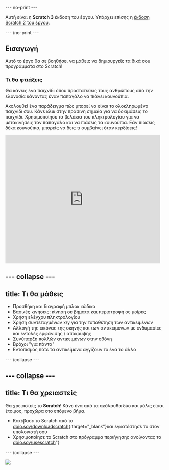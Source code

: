 --- no-print ---

Αυτή είναι η **Scratch 3** έκδοση του έργου. Υπάρχει επίσης η [έκδοση Scratch 2 του έργου](https://projects.raspberrypi.org/el-GR/projects/cd-sebento-scratch-1-scratch2).

--- /no-print ---

## Εισαγωγή

Αυτό το έργο θα σε βοηθήσει να μάθεις να δημιουργείς τα δικά σου προγράμματα στο Scratch!

### Τι θα φτιάξεις

Θα κάνεις ένα παιχνίδι όπου προστατεύεις τους ανθρώπους από την ελονοσία κάνοντας έναν παπαγάλο να πιάνει κουνούπια.

Ακολουθεί ένα παράδειγμα πώς μπορεί να είναι το ολοκληρωμένο παιχνίδι σου. Κάνε κλικ στην πράσινη σημαία για να δοκιμάσεις το παιχνίδι. Χρησιμοποίησε τα βελάκια του πληκτρολογίου για να μετακινήσεις τον παπαγάλο και να πιάσεις τα κουνούπια. Εάν πιάσεις δέκα κουνούπια, μπορείς να δεις τι συμβαίνει όταν κερδίσεις!

<div class="scratch-preview">
  <iframe allowtransparency="true" width="485" height="402" src="https://scratch.mit.edu/projects/embed/215534725/?autostart=false" frameborder="0"></iframe>
</div>

--- collapse ---
---
title: Τι θα μάθεις
---

* Προσθήκη και διαγραφή μπλοκ κώδικα
* Βασικές κινήσεις: κίνηση σε βήματα και περιστροφή σε μοίρες
* Χρήση ελέγχου πληκτρολογίου
* Χρήση συντεταγμένων x/y για την τοποθέτηση των αντικειμένων
* Αλλαγή της εικόνας της σκηνής και των αντικειμένων με ενδυμασίες και εντολές εμφάνισης / απόκρυψης
* Συνύπαρξη πολλών αντικειμένων στην οθόνη
* Βρόχοι "για πάντα"
* Εντοπισμός πότε τα αντικείμενα αγγίζουν το ένα το άλλο

--- /collapse ---

--- collapse ---
---
title: Τι θα χρειαστείς
---

Θα χρειαστείς το **Scratch**! Κάνε ένα από τα ακόλουθα δύο και μόλις είσαι έτοιμος, προχώρα στο επόμενο βήμα.

+ Κατέβασε το Scratch από το [dojo.soy/downloadscratch](http://dojo.soy/downloadscratch){:target="_blank"}και εγκατέστησέ το στον υπολογιστή σου
+ Χρησιμοποίησε το Scratch στο πρόγραμμα περιήγησης ανοίγοντας το [dojo.soy/usescratch](http://dojo.soy/usescratch)"}

--- /collapse ---

![](https://code.org/api/hour/begin_rpi_mosquito.png)